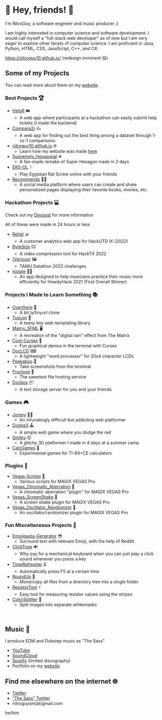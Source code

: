 # 👋 Hey, friends! 💖

I'm NitroGuy, a software engineer and music producer :)

I am highly interested in computer science and software development. I would call myself a "full-stack web developer" as of now but I am very eager to explore other facets of computer science. I am proficient in Java, Python, HTML, CSS, JavaScript, C++, and C#.

https://nitroguy10.github.io/ (redesign imminent 😋)

## Some of my Projects

You can read more about them on my [website](https://nitroguy10.github.io/articles/projects.html).

### Best Projects 🏆

- [HelpR](https://github.com/tamuhack-org/helpR-backend) 🎟
  - A web app where participants at a hackathon can easily submit help tickets (I made the backend)
- [Compara2r](https://github.com/NitroGuy10/Compara2r) 👍
  - A web app for finding out the best thing among a dataset through 1-vs-1 comparisons
- [nitroguy10.github.io](https://github.com/NitroGuy10/nitroguy10.github.io) 🌐
  - Learn how my website was made [here](https://nitroguy10.github.io/articles/about_website.html)
- [Supremely_Hexagonal](https://github.com/NitroGuy10/Supremely_Hexagonal) ❄
  - A fan-made remake of Super Hexagon made in 2 days
- [ERS-OL](https://github.com/NitroGuy10/ERS-OL) 🃏
  - Play Egyptian Rat Screw online with your friends
- [Recommends](https://github.com/prydt/recommends) 💁‍♀️
  - A social media platform where users can create and share personalized pages displaying their favorite books, movies, etc.


### Hackathon Projects 💻

Check out my [Devpost](https://devpost.com/naviyer10) for more information

All of these were made in 24 hours or less

- [ReVal](https://github.com/NitroGuy10/ReVal-backend) 📊
  - A customer analytics web app for HackUTD IX (2022)
- [ByteSize](https://github.com/NitroGuy10/ByteSizeBackend) 🎞
  - A video compression tool for HackTX 2022
- [(Various)](https://github.com/anishfish2/Datathon2022) 🖼
  - TAMU Datathon 2022 challenges
- [Isolate](https://github.com/NitroGuy10/Isolate) 🎼🥇
  - An app designed to help musicians practice their music more efficiently for HowdyHack 2021 (First Overall Winner)

### Projects I Made to Learn Something 📚

- [Overthere](https://github.com/NitroGuy10/overthere) 🔗
  - A bit.ly/tinyurl clone
- [Tuscon](https://github.com/NitroGuy10/tuscon) 📰
  - A teeny tiny web-templating library
- [Matrix_SFML](https://github.com/NitroGuy10/Matrix_SFML) 🖥
  - A recreation of the "digital rain" effect from The Matrix
- [Cool-Curses](https://github.com/NitroGuy10/Cool-Curses) 🏀
  - Fun graphical demos in the terminal with Curses
- [DocLCD](https://github.com/NitroGuy10/DocLCD) ⌨
  - A lightweight "word processor" for 20x4 character LCDs
- [Peekaboo](https://github.com/NitroGuy10/Peekaboo) 📸
  - Take screenshots from the terminal
- [Fructose](https://github.com/woke-oats/fructose) 🍉
  - The sweetest file hosting service
- [Docbox](https://github.com/woke-oats/docbox) 📦
  - A text storage server for you and your friends

### Games 🎮

- [Jumpy](https://github.com/NitroGuy10/Jumpy) 🏃‍♀️
  - An infuriatingly difficult but addicting web platformer
- [Dodge3](https://github.com/NitroGuy10/Dodge3) 🕹
  - A simple web game where you dodge the red
- [Smiley](https://github.com/NitroGuy10/Smiley) 😊
  - A glitchy 3D platformer I made in 4 days at a summer camp
- [CalcGames](https://github.com/NitroGuy10/CalcGames) 📱
  - Experimental games for TI-84+CE calculators

### Plugins 🔌

- [Vegas-Scripts](https://github.com/NitroGuy10/Vegas-Scripts) 📜
  - Various scripts for MAGIX VEGAS Pro
- [Vegas_Chromatic_Aberration](https://github.com/NitroGuy10/Vegas_Chromatic_Aberration) 🎥
  - A chromatic aberration "plugin" for MAGIX VEGAS Pro
- [Vegas_ScreenShake](https://github.com/NitroGuy10/Vegas_ScreenShake) 👋
  - A screen shake plugin for MAGIX VEGAS Pro
- [Vegas_Oscillator_Randomizer](https://github.com/NitroGuy10/Vegas_Oscillator_Randomizer) 🎲
  - An oscillator/randomizer plugin for MAGIX VEGAS Pro

### Fun Miscellaneous Projects 🎉

- [Emojipasta-Generator](https://github.com/NitroGuy10/Emojipasta-Generator) 😳
  - Surround text with relevant Emoji, with the help of Reddit
- [ClickType](https://github.com/NitroGuy10/ClickType) 🔊
  - Why pay for a mechanical keyboard when you can just play a click sound whenever you press a key
- [TimeRefresher](https://github.com/NitroGuy10/TimeRefresher) ⏳
  - Automatically press F5 at a certain time 
- [RoundUp](https://github.com/NitroGuy10/RoundUp) 📂
  - Move/copy all files from a directory tree into a single folder
- [ResistorTool](https://github.com/NitroGuy10/ResistorTool) ⚡
  - Easy tool for measuring resistor values using the stripes
- [ColorSplitter](https://github.com/NitroGuy10/ColorSplitter) 🎨
  - Split images into separate whitemasks

<br>

## Music 🎵

I produce EDM and Dubstep music as "The Sass"

- [YouTube](https://www.youtube.com/TheSassMusic)
- [SoundCloud](https://soundcloud.com/the-sass-music)
- [Spotify](https://open.spotify.com/artist/37Cyay5aidIqtrWkQei3cC) (limited discography)
- Portfolio on my [website](https://nitroguy10.github.io/#music)

## Find me elsewhere on the internet 🌐

- [Twitter](https://twitter.com/NitroGuy10)
- ["The Sass" Twitter](https://twitter.com/The_Sass_Music)
- nitroguysm(at)gmail.com

he/him

<!--
**NitroGuy10/NitroGuy10** is a ✨ _special_ ✨ repository because its `README.md` (this file) appears on your GitHub profile.

Here are some ideas to get you started:

- 🔭 I’m currently working on ...
- 🌱 I’m currently learning ...
- 👯 I’m looking to collaborate on ...
- 🤔 I’m looking for help with ...
- 💬 Ask me about ...
- 📫 How to reach me: ...
- 😄 Pronouns: ...
- ⚡ Fun fact: ...
-->
